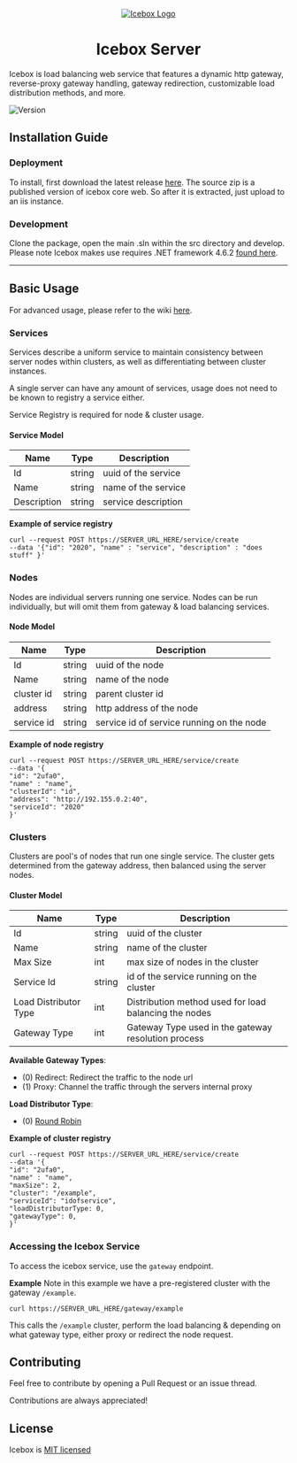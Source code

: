<p align="center">
  <a href="" rel="noopener">
 <img src="https://avatars0.githubusercontent.com/u/52111092?s=400&u=715c62e9d48d3d5adb63a7e71e058a680f34f11a&v=4"  alt="Icebox Logo"></a>
</p>

<h1 align="center">Icebox Server</h1>

Icebox is load balancing web service that features a dynamic http gateway, reverse-proxy gateway handling, gateway redirection, customizable load distribution methods, and more.

![Version](https://img.shields.io/badge/Version-Pre%20Release-orange.svg)

## Installation Guide

### Deployment
To install, first download the latest release [here](https://github.com/GuyARoss/Icebox/releases). The source zip is a published version of icebox core web. So after it is extracted, just upload to an iis instance.

### Development
Clone the package, open the main .sln within the src directory and develop. Please note Icebox makes use requires .NET framework 4.6.2 [found here](https://www.microsoft.com/en-us/download/details.aspx?id=53344).

------

## Basic Usage
For advanced usage, please refer to the wiki [here](https://github.com/GuyARoss/Icebox/wiki).


### Services
Services describe a uniform service to maintain consistency between server nodes within clusters, as well as differentiating between cluster instances.

A single server can have any amount of services, usage does not need to be known to registry a service either.

Service Registry is required for node & cluster usage.

#### Service Model
| Name | Type | Description | 
| ---| ---- | --------- |
| Id | string | uuid of the service |
| Name | string | name of the service |
| Description | string | service description |

__Example of service registry__

```curl
curl --request POST https://SERVER_URL_HERE/service/create 
--data '{"id": "2020", "name" : "service", "description" : "does stuff" }'
```

### Nodes
Nodes are individual servers running one service. Nodes can be run individually, but will omit them from gateway & load balancing services.

#### Node Model
| Name | Type | Description |
| ---- | ---- | ----------  | 
| Id | string | uuid of the node |
| Name | string | name of the node |
| cluster id | string | parent cluster id |
| address | string | http address of the node |
| service id | string | service id of service running on the node |


__Example of node registry__
```curl
curl --request POST https://SERVER_URL_HERE/service/create 
--data '{
"id": "2ufa0",
"name" : "name",
"clusterId": "id",
"address": "http://192.155.0.2:40",
"serviceId": "2020"
}'
```

### Clusters
Clusters are pool's of nodes that run one single service. The cluster gets determined from the gateway address, then balanced using the server nodes. 

#### Cluster Model
| Name | Type | Description |
| ----- | --- | ----------- |
| Id | string | uuid of the cluster |
| Name | string | name of the cluster |
| Max Size | int | max size of nodes in the cluster| 
| Service Id | string | id of the service running on the cluster |
| Load Distributor Type | int | Distribution method used for load balancing the nodes
| Gateway Type | int | Gateway Type used in the gateway resolution process |

__Available Gateway Types__:
- (0) Redirect: Redirect the traffic to the node url
- (1) Proxy: Channel the traffic through the servers internal proxy 

__Load Distributor Type__:
- (0) [Round Robin](https://en.wikipedia.org/wiki/Round-robin_DNS)

__Example of cluster registry__
```curl
curl --request POST https://SERVER_URL_HERE/service/create 
--data '{
"id": "2ufa0",
"name" : "name",
"maxSize": 2,
"cluster": "/example",
"serviceId": "idofservice",
"loadDistributorType: 0,
"gatewayType": 0,
}'
```

### Accessing the Icebox Service
To access the icebox service, use the `gateway` endpoint. 

__Example__
Note in this example we have a pre-registered cluster with the gateway `/example`.
```curl
curl https://SERVER_URL_HERE/gateway/example
```
This calls the `/example` cluster, perform the load balancing & depending on what gateway type, either proxy or redirect the node request.

## Contributing
Feel free to contribute by opening a Pull Request or an issue thread.

Contributions are always appreciated! 

## License
Icebox is [MIT licensed](./LICENSE)
